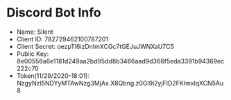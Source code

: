 # Discord Bot Info
* Name: Silent
* Client ID: 782729462100787201
* Client Secret: oezpTl6izDnImXCGc7tGEJuJWNXaU7C5
* Public Key: 8e00556a6e1181d249aa2bd95dd8b3466aad9d366f5eda3391b94369ec222c70
* Token(11/29/2020-18:01): NzgyNzI5NDYyMTAwNzg3MjAx.X8Qbng.z0Gl9i2yjFID2FKImxlqXCN5Au8
